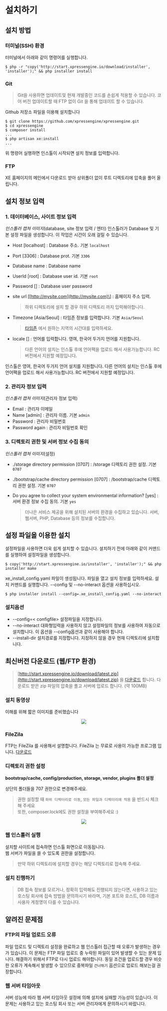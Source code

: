 # 설치하기

## 설치 방법
### 터미널(SSH) 환경
터미널에서 아래와 같이 명령어를 실행합니다.

```text
$ php -r "copy('http://start.xpressengine.io/download/installer', 'installer');" && php installer install
```
### Git

> Git을 사용하면 업데이트및 현재 개발중인 코드를 손쉽게 적용할 수 있습니다. 코어 버전 업데이트할 때 FTP 없이 Git 을 통해 업데이트 할 수 있습니다.

Github 저장소 파일을 이용해 설치합니다

```text
$ git clone https://github.com/xpressengine/xpressengine.git
$ cd xpressengine
$ composer install
...
$ php artisan xe:install
...
```
위 명령어 실행하면 인스톨이 시작되면 설치 정보를 입력합니다.

### FTP
XE 홈페이지의 메인에서 다운로드 받아 상위폴더 없이 루트 디렉토리에 압축을 풀어 올립니다.

## 설치 정보 입력

### 1. 데이터베이스, 사이트 정보 입력

_인스톨러 캡쳐 이미지_\(database, site 정보 입력 / 엔터\) 인스톨러가 Database 및 기본 설정 파일을 생성합니다. 이 작업은 시간이 오래 걸릴 수 있습니다.

* Host \[localhost\] : Database 주소. 기본 `localhost`
* Port \[3306\] : Database prot. 기본 `3306`
* Database name : Database name
* UserId \[root\] : Database user id. 기본 `root`
* Password \[\] : Database user password
* site url \[[http://mysite.com](http://mysite.com)\] : 홈페이지 주소 입력.

  > 하위 디렉토리에 설치 할 경우 하위 디렉토리 까지 입력해야합니다.

* Timezone \[Asia/Seoul\] : 타임존 정보를 입력합니다. 기본 `Asia/Seoul`

  > [타임존](http://php.net/manual/kr/timezones.php) 에서 원하는 지역의 시간대를 입력하세요.

* locale \[\] : 언어를 입력합니다. 영여, 한국어 두가지 언어를 지원합니다. 

  > 다른 언어의 설치는 인스톨 후에 언어팩을 업로드 해서 사용가능합니다. RC 버전에서 지원할 예정입니다.

인스톨은 영여, 한국어 두가지 언어 설치를 지원합니다. 다른 언어의 설치는 인스톨 후에 언어팩을 업로드 해서 사용가능합니다. RC 버전에서 지원할 예정입니다.

### 2. 관리자 정보 입력

_인스톨러 캡쳐 이미지_\(관리자 정보 입력\)

* Email : 관리자 이메일
* Name \[admin\] : 관리자 이름. 기본 `admin`
* Password : 관리자 비밀번호
* Password again : 관리자 비밀번호 확인

### 3. 디렉토리 권한 및 서버 정보 수집 동의

_인스톨러 캡쳐 이미지_\(설정\)

* ./storage directory permission \[0707\] : /storage 디렉토리 권한 설정. 기본 `0707`
* ./bootstrap/cache directory permission \[0707\] : /bootstrap/cache 디렉토리 권한 설정. 기본 `0707`
* Do you agree to collect your system environmental information? \[yes\] : 서버 환경 정보 수집 동의. 기본 `yes`

  > 더나은 서비스 제공을 위해 설치된 서버의 환경을 수집하고 있습니다. 서버, 웹서버, PHP, Database 등의 정보를 수집합니다.

## 설정 파일을 이용한 설치

설정파일을 사용하면 더욱 쉽게 설치할 수 있습니다. 설치하기 전에 아래와 같이 커맨드를 실행하여 설정파일을 생성합니다.

```text
$ copy('http://start.xpressengine.io/installer', 'installer');" && php installer make
```

xe\_install\_config.yaml 파일이 생성됩니다. 파일을 열고 설치 정보를 입력하세요. 설치 커맨드를 실행합니다. --config 및 --no-interact 옵션을 사용하십시오.

```text
$ php installer install --config=.xe_install_config.yaml --no-interact
```

### 설치옵션

* --config=&lt; configfile&gt; 설정파일을 지정합니다.
* --no-interact 대화형입력을 사용하지 않고 설정파일의 정보를 사용하여 자동으로 설치합니다. 이 옵션을 --config옵션과 같이 사용해야 합니다.
* --install-dir 설치경로를 지정합니다. 지정하지 않을 경우 현재 디렉토리에 설치합니다.




## 최신버전 다운로드 (웹/FTP 환경)

> [http://start.xpressengine.io/download/latest.zip](http://start.xpressengine.io/download/latest.zip) 을 [다운로드](http://start.xpressengine.io/download/latest.zip) 합니다.
 다운로드 받은 zip 파일의 압축을 풀고 서버에 업로드 합니다. \(약 100MB\)

### 설치 동영상

이해를 위해 짧은 이미지를 준비했습니다

<center><img src="../.gitbook/assets/install.gif"></center>

### FileZila

FTP는 FileZila 를 사용해서 설명합니다. FileZila 는 무료로 사용이 가능한 프로그램 입니다. [다운로드](https://filezilla-project.org/download.php?type=client)

### 디렉토리 권한 설정

**bootstrap/cache, config/production, storage, vendor, plugins 폴더 설정**

상단의 폴더들을 707 권한으로 변경해주세요.

> 권한 설정할 때 `하위 디렉터리로 이동`, `모든 파일과 디렉터리에 적용` 을 반드시 체크해 주세요  
또한, composer.lock에도 권한 설정을 부여해주세요 :)

<center><img src="../.gitbook/assets/ftp_permission.gif"></center>

### 웹 인스톨러 실행

설치할 사이트에 접속하면 인스톨 화면으로 이동됩니다.  
웹 서버가 파일을 쓸 수 있도록 권한을 설정합니다.

> 만약 하위 디렉토리에 설치할 경우는 해당 디렉토리로 접속해 주세요.

### 설치 진행하기

> DB 접속 정보를 모르거나, 정확히 입력해도 진행되지 않는다면, 사용하고 있는 호스팅 회사에 접속 방법을 문의하시기 바라며, 기본 포트와 호스트, DB 이름과 사용자 계정명이 다를 수 있습니다. 


## 알려진 문제점

### FTP의 파일 업로드 오류

파일 업로드 및 디렉토리 설정을 완료하고 웹 인스톨러 접근할 때 오류가 발생하는 경우가 있습니다. 이 문제는 FTP 파일 업로드 중 누락된 파일이 있어 발생할 수 있는 문제 입니다. 해결하기 위해서 FTP로 다시 업로드 해야합니다. 동일 조건을 업로드할 경우 비슷한 오류가 계속해서 발생할 수 있으므로 중복파일 `건너뛰기` 옵션으로 업로드 해보는걸 권장합니다.

### 웹 서버 타임아웃

서버 성능에 따라 웹 서버 타임아웃 설정에 의해 설치에 실패할 가능성이 있습니다. 이 문제는 사용하고 있는 호스팅 회사 또는 서버 관리자에게 문의하시기 바랍니다.

